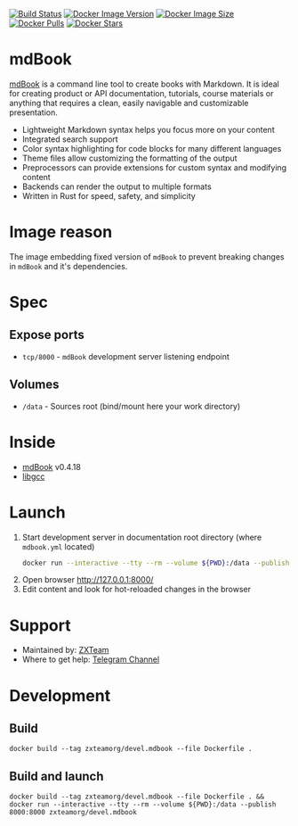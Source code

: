 [![Build Status](https://img.shields.io/github/workflow/status/zxteamorg/docker.devel.mdbook/build-and-push)](https://github.com/zxteamorg/docker.devel.mdbook/actions)
[![Docker Image Version](https://img.shields.io/docker/v/zxteamorg/devel.mdbook?sort=date&label=Version)](https://hub.docker.com/r/zxteamorg/devel.mdbook/tags)
[![Docker Image Size](https://img.shields.io/docker/image-size/zxteamorg/devel.mdbook?label=Image%20Size)](https://hub.docker.com/r/zxteamorg/devel.mdbook/tags)
[![Docker Pulls](https://img.shields.io/docker/pulls/zxteamorg/devel.mdbook?label=Image%20Pulls)](https://hub.docker.com/r/zxteamorg/devel.mdbook)
[![Docker Stars](https://img.shields.io/docker/stars/zxteamorg/devel.mdbook?label=Image%20Stars)](https://hub.docker.com/r/zxteamorg/devel.mdbook)

# mdBook

[mdBook](https://rust-lang.github.io/mdBook/) is a command line tool to create books with Markdown.
It is ideal for creating product or API documentation, tutorials, course materials or anything that requires a clean, easily navigable and customizable presentation.

* Lightweight Markdown syntax helps you focus more on your content
* Integrated search support
* Color syntax highlighting for code blocks for many different languages
* Theme files allow customizing the formatting of the output
* Preprocessors can provide extensions for custom syntax and modifying content
* Backends can render the output to multiple formats
* Written in Rust for speed, safety, and simplicity

# Image reason

The image embedding fixed version of `mdBook` to prevent breaking changes in `mdBook` and it's dependencies.


# Spec

## Expose ports

* `tcp/8000` - `mdBook` development server listening endpoint


## Volumes

* `/data` - Sources root (bind/mount here your work directory)


# Inside

* [mdBook](https://rust-lang.github.io/mdBook/) v0.4.18
* [libgcc](https://pkgs.alpinelinux.org/package/edge/main/x86_64/libgcc)


# Launch
1. Start development server in documentation root directory (where `mdbook.yml` located)
	```bash
	docker run --interactive --tty --rm --volume ${PWD}:/data --publish 8000:8000 zxteamorg/devel.mdbook
	```
1. Open browser http://127.0.0.1:8000/
1. Edit content and look for hot-reloaded changes in the browser


# Support

* Maintained by: [ZXTeam](https://zxteam.org)
* Where to get help: [Telegram Channel](https://t.me/zxteamorg)


# Development

## Build
```shell
docker build --tag zxteamorg/devel.mdbook --file Dockerfile .
```

## Build and launch
```shell
docker build --tag zxteamorg/devel.mdbook --file Dockerfile . && docker run --interactive --tty --rm --volume ${PWD}:/data --publish 8000:8000 zxteamorg/devel.mdbook
```